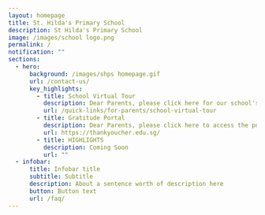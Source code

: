 ```yaml
---
layout: homepage
title: St. Hilda's Primary School
description: St Hilda's Primary School
image: /images/school logo.png
permalink: /
notification: ""
sections:
  - hero:
      background: /images/shps homepage.gif
      url: /contact-us/
      key_highlights:
        - title: School Virtual Tour
          description: Dear Parents, please click here for our school's virtual tour.
          url: /quick-links/for-parents/school-virtual-tour
        - title: Gratitude Portal
          description: Dear Parents, please click here to access the portal.
          url: https://thankyoucher.edu.sg/
        - title: HIGHLIGHTS
          description: Coming Soon
          url: ""
  - infobar:
      title: Infobar title
      subtitle: Subtitle
      description: About a sentence worth of description here
      button: Button text
      url: /faq/
---
```

